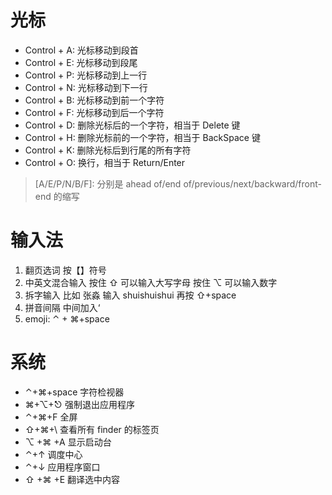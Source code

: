 # 光标

- Control + A: 光标移动到段首
- Control + E: 光标移动到段尾
- Control + P: 光标移动到上一行
- Control + N: 光标移动到下一行
- Control + B: 光标移动到前一个字符
- Control + F: 光标移动到后一个字符
- Control + D: 删除光标后的一个字符，相当于 Delete 键
- Control + H: 删除光标前的一个字符，相当于 BackSpace 键
- Control + K: 删除光标后到行尾的所有字符
- Control + O: 换行，相当于 Return/Enter

> [A/E/P/N/B/F]: 分别是 ahead of/end of/previous/next/backward/front-end 的缩写

# 输入法

1. 翻页选词 按【】符号
2. 中英文混合输入 按住 ⇧ 可以输入大写字母 按住 ⌥ 可以输入数字
3. 拆字输入 比如 张淼 输入 shuishuishui 再按 ⇧+space
4. 拼音间隔 中间加入‘
5. emoji: ⌃ + ⌘+space

# 系统

- ⌃+⌘+space 字符检视器
- ⌘+⌥+⎋ 强制退出应用程序
- ⌃+⌘+F 全屏
- ⇧+⌘+\ 查看所有 finder 的标签页
- ⌥ +⌘ +A 显示启动台
- ⌃+↑ 调度中心
- ⌃+↓ 应用程序窗口
- ⇧ +⌘ +E 翻译选中内容
